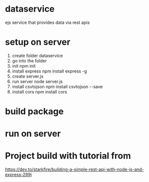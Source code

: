 # dataservice
ejs service that provides data via rest apis

# setup on server
1. create folder dataservice
2. go into the folder
3. init
npm init
4. install express
npm install express -g
5. create server.js
6. run server
node server.js
7. install csvtojson
npm install csvtojson --save
8. install cors
npm install cors


# build package


# run on server

# Project build with tutorial from
https://dev.to/starkfire/building-a-simple-rest-api-with-node-js-and-express-299j
